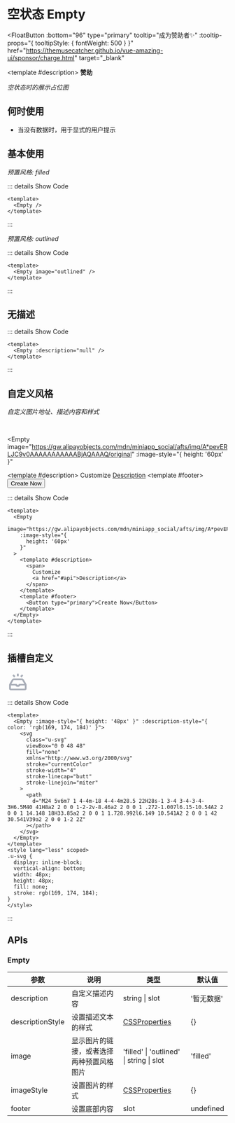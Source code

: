 # 空状态 Empty

<FloatButton
  :bottom="96"
  type="primary"
  tooltip="成为赞助者✨"
  :tooltip-props="{
    tooltipStyle: {
      fontWeight: 500
    }
  }"
  href="https://themusecatcher.github.io/vue-amazing-ui/sponsor/charge.html"
  target="_blank"
>
  <template #description>
    <span style="font-size: 14px; font-weight: 600;">赞助</span>
  </template>
</FloatButton>
<BackTop />
<Watermark fullscreen content="Vue Amazing UI" />

*空状态时的展示占位图*

## 何时使用

- 当没有数据时，用于显式的用户提示

## 基本使用

*预置风格: filled*

<Empty />

::: details Show Code

```vue
<template>
  <Empty />
</template>
```

:::

*预置风格: outlined*

<Empty image="outlined" />

::: details Show Code

```vue
<template>
  <Empty image="outlined" />
</template>
```

:::

## 无描述

<Empty :description="null" />

::: details Show Code

```vue
<template>
  <Empty :description="null" />
</template>
```

:::

## 自定义风格

*自定义图片地址、描述内容和样式*

<br/>

<Empty
  image="https://gw.alipayobjects.com/mdn/miniapp_social/afts/img/A*pevERLJC9v0AAAAAAAAAAABjAQAAAQ/original"
  :image-style="{
    height: '60px'
  }"
>
  <template #description>
    <span>
      Customize
      <a href="#api">Description</a>
    </span>
  </template>
  <template #footer>
    <Button type="primary">Create Now</Button>
  </template>
</Empty>

::: details Show Code

```vue
<template>
  <Empty
    image="https://gw.alipayobjects.com/mdn/miniapp_social/afts/img/A*pevERLJC9v0AAAAAAAAAAABjAQAAAQ/original"
    :image-style="{
      height: '60px'
    }"
  >
    <template #description>
      <span>
        Customize
        <a href="#api">Description</a>
      </span>
    </template>
    <template #footer>
      <Button type="primary">Create Now</Button>
    </template>
  </Empty>
</template>
```

:::

## 插槽自定义

<Empty :image-style="{ height: '48px' }" :description-style="{ color: 'rgb(169, 174, 184)' }">
  <svg
    class="u-svg"
    viewBox="0 0 48 48"
    fill="none"
    xmlns="http://www.w3.org/2000/svg"
    stroke="currentColor"
    stroke-width="4"
    stroke-linecap="butt"
    stroke-linejoin="miter"
  >
    <path
      d="M24 5v6m7 1 4-4m-18 4-4-4m28.5 22H28s-1 3-4 3-4-3-4-3H6.5M40 41H8a2 2 0 0 1-2-2v-8.46a2 2 0 0 1 .272-1.007l6.15-10.54A2 2 0 0 1 14.148 18H33.85a2 2 0 0 1 1.728.992l6.149 10.541A2 2 0 0 1 42 30.541V39a2 2 0 0 1-2 2Z"
    ></path>
  </svg>
</Empty>

<style lang="less" scoped>
.u-svg {
  display: inline-block;
  vertical-align: bottom;
  width: 48px;
  height: 48px;
  fill: none;
  stroke: rgb(169, 174, 184);
}
</style>

::: details Show Code

```vue
<template>
  <Empty :image-style="{ height: '48px' }" :description-style="{ color: 'rgb(169, 174, 184)' }">
    <svg
      class="u-svg"
      viewBox="0 0 48 48"
      fill="none"
      xmlns="http://www.w3.org/2000/svg"
      stroke="currentColor"
      stroke-width="4"
      stroke-linecap="butt"
      stroke-linejoin="miter"
    >
      <path
        d="M24 5v6m7 1 4-4m-18 4-4-4m28.5 22H28s-1 3-4 3-4-3-4-3H6.5M40 41H8a2 2 0 0 1-2-2v-8.46a2 2 0 0 1 .272-1.007l6.15-10.54A2 2 0 0 1 14.148 18H33.85a2 2 0 0 1 1.728.992l6.149 10.541A2 2 0 0 1 42 30.541V39a2 2 0 0 1-2 2Z"
      ></path>
    </svg>
  </Empty>
</template>
<style lang="less" scoped>
.u-svg {
  display: inline-block;
  vertical-align: bottom;
  width: 48px;
  height: 48px;
  fill: none;
  stroke: rgb(169, 174, 184);
}
</style>
```

:::

## APIs

### Empty

参数 | 说明 | 类型 | 默认值
-- | -- | -- | --
description | 自定义描述内容 | string &#124; slot | '暂无数据'
descriptionStyle | 设置描述文本的样式 | [CSSProperties](https://cn.vuejs.org/api/utility-types.html#cssproperties) | {}
image | 显示图片的链接，或者选择两种预置风格图片 | 'filled' &#124; 'outlined' &#124; string &#124; slot  | 'filled'
imageStyle | 设置图片的样式 | [CSSProperties](https://cn.vuejs.org/api/utility-types.html#cssproperties) | {}
footer | 设置底部内容 | slot | undefined
